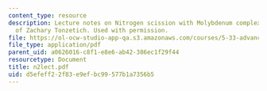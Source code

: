 ```yaml
---
content_type: resource
description: Lecture notes on Nitrogen scission with Molybdenum complex, Courtesy
  of Zachary Tonzetich. Used with permission.
file: https://ol-ocw-studio-app-qa.s3.amazonaws.com/courses/5-33-advanced-chemical-experimentation-and-instrumentation-fall-2007/d5efeff22f83e9efbc99577b1a7356b5_n2lect.pdf
file_type: application/pdf
parent_uid: a0626016-c8f1-e8e6-ab42-386ec1f29f44
resourcetype: Document
title: n2lect.pdf
uid: d5efeff2-2f83-e9ef-bc99-577b1a7356b5
---
```

